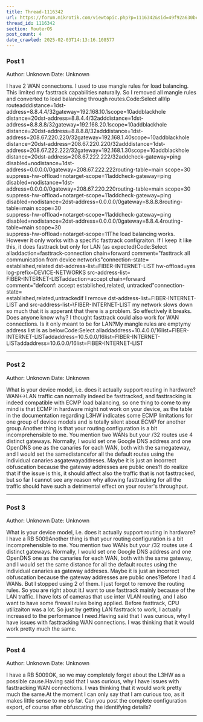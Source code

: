 ```yaml
---
title: Thread-1116342
url: https://forum.mikrotik.com/viewtopic.php?p=1116342&sid=49f92a630bc7970d8ca50523be880e8f#p1116342
thread_id: 1116342
section: RouterOS
post_count: 4
date_crawled: 2025-02-03T14:13:16.108577
---
```


### Post 1
Author: Unknown
Date: Unknown

I have 2 WAN connectıons. I used to use mangle rules for load balancing. This limited my fasttrack capabilities naturally. So I removed all mangle rules and converted to load balancing through routes.Code:Select all/ip routeadddistance=1dst-address=8.8.4.4/32gateway=192.168.10.1scope=10addblackhole distance=20dst-address=8.8.4.4/32adddistance=1dst-address=8.8.8.8/32gateway=192.168.20.1scope=10addblackhole distance=20dst-address=8.8.8.8/32adddistance=1dst-address=208.67.220.220/32gateway=192.168.1.40scope=10addblackhole distance=20dst-address=208.67.220.220/32adddistance=1dst-address=208.67.222.222/32gateway=192.168.1.30scope=10addblackhole distance=20dst-address=208.67.222.222/32addcheck-gateway=ping disabled=nodistance=1dst-address=0.0.0.0/0gateway=208.67.222.222routing-table=main scope=30\
    suppress-hw-offload=notarget-scope=11addcheck-gateway=ping disabled=nodistance=1dst-address=0.0.0.0/0gateway=208.67.220.220routing-table=main scope=30\
    suppress-hw-offload=notarget-scope=11addcheck-gateway=ping disabled=nodistance=2dst-address=0.0.0.0/0gateway=8.8.8.8routing-table=main scope=30\
    suppress-hw-offload=notarget-scope=11addcheck-gateway=ping disabled=nodistance=2dst-address=0.0.0.0/0gateway=8.8.4.4routing-table=main scope=30\
    suppress-hw-offload=notarget-scope=11The load balancing works. However it only works with a specific fasttrack configraiton. If I keep it like this, it does fasttrack but only for LAN (as expected)Code:Select alladdaction=fasttrack-connection chain=forward comment="fasttrack all communication from device networks"connection-state=\
    established,related dst-address-list=FIBER-INTERNET-LIST hw-offload=yes log-prefix=DEVICE-NETWORKS src-address-list=\
    FIBER-INTERNET-LISTaddaction=accept chain=forward comment="defconf: accept established,related, untracked"connection-state=\
    established,related,untrackedif I remove dst-address-list=FIBER-INTERNET-LIST and src-address-list=\FIBER-INTERNET-LIST my network slows down so much that it is apperant that there is a problem. So effectively it breaks. Does anyone know why? I thought fasttrack could also work for WAN connections. Is it only meant to be for LAN?My mangle rules are emptymy address list is as belowCode:Select alladdaddress=10.4.0.0/16list=FIBER-INTERNET-LISTaddaddress=10.5.0.0/16list=FIBER-INTERNET-LISTaddaddress=10.6.0.0/16list=FIBER-INTERNET-LIST

---
### Post 2
Author: Unknown
Date: Unknown

What is your device model, i.e. does it actually support routing in hardware?WAN<->LAN traffic can normally indeed be fasttracked, and fasttracking is indeed compatible with ECMP load balancing, so one thing to come to my mind is that ECMP in hardware might not work on your device, as the table in the documentation regarding L3HW indicates some ECMP limitations for one group of device models and is totally silent about ECMP for another group.Another thing is that your routing configuration is a bit incomprehensible to me. You mention two WANs but your /32 routes use 4 distinct gateways. Normally, I would set one Google DNS address and one OpenDNS one as the canaries for each WAN, both with the samegateway, and I would set the samedistancefor all the default routes using the individual canaries asgatewayaddreses. Maybe it is just an incorrect obfuscation because the gateway addresses are public ones?I do realize that if the issue is this, it should affect also the traffic that is not fasttracked, but so far I cannot see any reason why allowing fasttracking for all the traffic should have such a detrimental effect on your router's throughput.

---
### Post 3
Author: Unknown
Date: Unknown

What is your device model, i.e. does it actually support routing in hardware?I have a RB 5009Another thing is that your routing configuration is a bit incomprehensible to me. You mention two WANs but your /32 routes use 4 distinct gateways. Normally, I would set one Google DNS address and one OpenDNS one as the canaries for each WAN, both with the same gateway, and I would set the same distance for all the default routes using the individual canaries as gateway addreses. Maybe it is just an incorrect obfuscation because the gateway addresses are public ones?Before I had 4 WANs. But I stopped using 2 of them. I just forgot to remove the routing rules. So you are right about it.I want to use fasttrack mainly because of the LAN traffic. I have lots of cameras that use inter VLAN routing, and I also want to have some firewall rules being applied. Before fasttrack, CPU utilizaiton was a lot. So just by getting LAN fasttrack to work, I actually increased to the performance I need.Having said that I was curious, why I have issues with fasttracking WAN connections. I was thinking that it would work pretty much the same.

---
### Post 4
Author: Unknown
Date: Unknown

I have a RB 5009OK, so we may completely forget about the L3HW as a possible cause.Having said that I was curious, why I have issues with fasttracking WAN connections. I was thinking that it would work pretty much the same.At the moment I can only say that I am curious too, as it makes little sense to me so far. Can you post the complete configuration export, of course after obfuscating the identifying details?

---
